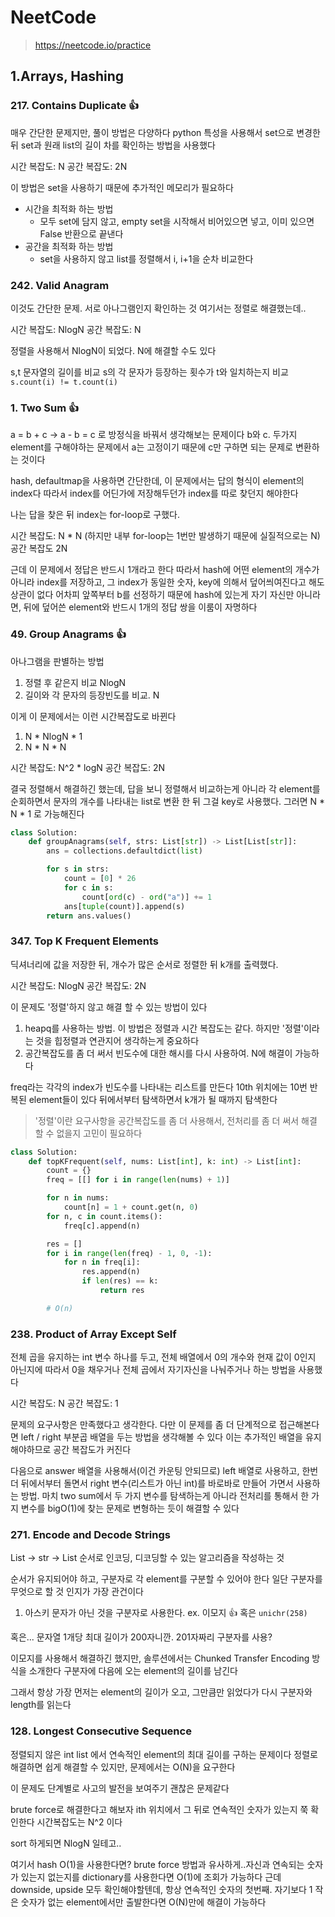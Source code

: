 # NeetCode
> https://neetcode.io/practice

## 1.Arrays, Hashing

### 217. Contains Duplicate 👍

매우 간단한 문제지만, 풀이 방법은 다양하다
python 특성을 사용해서 set으로 변경한 뒤 set과 원래 list의 길이 차를 확인하는 방법을 사용했다

시간 복잡도: N
공간 복잡도: 2N

이 방법은 set을 사용하기 때문에 추가적인 메모리가 필요하다

* 시간을 최적화 하는 방법
  * 모두 set에 담지 않고, empty set을 시작해서 비어있으면 넣고, 이미 있으면 False 반환으로 끝낸다
* 공간을 최적화 하는 방법
  * set을 사용하지 않고 list를 정렬해서 i, i+1을 순차 비교한다

### 242. Valid Anagram

이것도 간단한 문제. 서로 아나그램인지 확인하는 것
여기서는 정렬로 해결했는데..

시간 복잡도: NlogN
공간 복잡도: N

정렬을 사용해서 NlogN이 되었다. N에 해결할 수도 있다

s,t 문자열의 길이를 비교
s의 각 문자가 등장하는 횟수가 t와 일치하는지 비교
`s.count(i) != t.count(i)`

### 1. Two Sum 👍

a = b + c -> a - b = c 로 방정식을 바꿔서 생각해보는 문제이다
b와 c. 두가지 element를 구해야하는 문제에서 a는 고정이기 때문에 c만 구하면 되는 문제로 변환하는 것이다

hash, defaultmap을 사용하면 간단한데, 이 문제에서는 답의 형식이 element의 index다
따라서 index를 어딘가에 저장해두던가 index를 따로 찾던지 해야한다

나는 답을 찾은 뒤 index는 for-loop로 구했다.

시간 복잡도: N * N (하지만 내부 for-loop는 1번만 발생하기 때문에 실질적으로는 N)
공간 복잡도 2N

근데 이 문제에서 정답은 반드시 1개라고 한다
따라서 hash에 어떤 element의 개수가 아니라 index를 저장하고, 그 index가 동일한 숫자, key에 의해서 덮어씌여진다고 해도 상관이 없다
어차피 앞쪽부터 b를 선정하기 때문에 hash에 있는게 자기 자신만 아니라면, 뒤에 덮어쓴 element와 반드시 1개의 정답 쌍을 이룸이 자명하다

### 49. Group Anagrams 👍

아나그램을 판별하는 방법
1. 정렬 후 같은지 비교 NlogN
2. 길이와 각 문자의 등장빈도를 비교. N

이게 이 문제에서는 이런 시간복잡도로 바뀐다
1. N * NlogN * 1
2. N * N * N

시간 복잡도: N^2 * logN
공간 복잡도: 2N

결국 정렬해서 해결하긴 했는데, 답을 보니
정렬해서 비교하는게 아니라 각 element를 순회하면서 문자의 개수를 나타내는 list로 변환 한 뒤 그걸 key로 사용했다.
그러면 N * N * 1 로 가능해진다

```python
class Solution:
    def groupAnagrams(self, strs: List[str]) -> List[List[str]]:
        ans = collections.defaultdict(list)

        for s in strs:
            count = [0] * 26
            for c in s:
                count[ord(c) - ord("a")] += 1
            ans[tuple(count)].append(s)
        return ans.values()
```

### 347. Top K Frequent Elements

딕셔너리에 값을 저장한 뒤, 개수가 많은 순서로 정렬한 뒤 k개를 출력했다.

시간 복잡도: NlogN
공간 복잡도: 2N

이 문제도 '정렬'하지 않고 해결 할 수 있는 방법이 있다
1. heapq를 사용하는 방법. 이 방법은 정렬과 시간 복잡도는 같다. 하지만 '정렬'이라는 것을 힙정렬과 연관지어 생각하는게 중요하다
2. 공간복잡도를 좀 더 써서 빈도수에 대한 해시를 다시 사용하여. N에 해결이 가능하다

freq라는 각각의 index가 빈도수를 나타내는 리스트를 만든다
10th 위치에는 10번 반복된 element들이 있다
뒤에서부터 탐색하면서 k개가 될 때까지 탐색한다

> '정렬'이란 요구사항을 공간복잡도를 좀 더 사용해서, 전처리를 좀 더 써서 해결 할 수 없을지 고민이 필요하다

```python
class Solution:
    def topKFrequent(self, nums: List[int], k: int) -> List[int]:
        count = {}
        freq = [[] for i in range(len(nums) + 1)]

        for n in nums:
            count[n] = 1 + count.get(n, 0)
        for n, c in count.items():
            freq[c].append(n)

        res = []
        for i in range(len(freq) - 1, 0, -1):
            for n in freq[i]:
                res.append(n)
                if len(res) == k:
                    return res

        # O(n)
```

### 238. Product of Array Except Self

전체 곱을 유지하는 int 변수 하나를 두고, 전체 배열에서 0의 개수와 현재 값이 0인지 아닌지에 따라서 0을 채우거나 전체 곱에서 자기자신을 나눠주거나 하는 방법을 사용했다

시간 복잡도: N
공간 복잡도: 1

문제의 요구사항은 만족했다고 생각한다.
다만 이 문제를 좀 더 단계적으로 접근해본다면 left / right 부분곱 배열을 두는 방법을 생각해볼 수 있다
이는 추가적인 배열을 유지해야하므로 공간 복잡도가 커진다

다음으로 answer 배열을 사용해서(이건 카운팅 안되므로) left 배열로 사용하고,
한번 더 뒤에서부터 돌면서 right 변수(리스트가 아닌 int)를 바로바로 만들어 가면서 사용하는 방법.
마치 two sum에서 두 가지 변수를 탐색하는게 아니라 전처리를 통해서 한 가지 변수를 bigO(1)에 찾는 문제로 변형하는 듯이 해결할 수 있다

### 271. Encode and Decode Strings

List<str> -> str -> List<str> 순서로 인코딩, 디코딩할 수 있는 알고리즘을 작성하는 것

순서가 유지되어야 하고, 구분자로 각 element를 구분할 수 있어야 한다
일단 구분자를 무엇으로 할 것 인지가 가장 관건이다

1. 아스키 문자가 아닌 것을 구분자로 사용한다. ex. 이모지 👍 혹은 `unichr(258)`

혹은... 문자열 1개당 최대 길이가 200자니깐. 201자짜리 구분자를 사용?

이모지를 사용해서 해결하긴 했지만, 솔루션에서는 Chunked Transfer Encoding 방식을 소개한다
구분자에 다음에 오는 element의 길이를 남긴다

그래서 항상 가장 먼저는 element의 길이가 오고, 그만큼만 읽었다가 다시 구분자와 length를 읽는다

### 128. Longest Consecutive Sequence

정렬되지 않은 int list 에서 연속적인 element의 최대 길이를 구하는 문제이다
정렬로 해결하면 쉽게 해결할 수 있지만, 문제에서는 O(N)을 요구한다

이 문제도 단계별로 사고의 발전을 보여주기 괜찮은 문제같다

brute force로 해결한다고 해보자
ith 위치에서 그 뒤로 연속적인 숫자가 있는지 쭉 확인한다
시간복잡도는 N^2 이다

sort 하게되면 NlogN 일테고..

여기서 hash O(1)을 사용한다면?
brute force 방법과 유사하게..자신과 연속되는 숫자가 있는지 없는지를 dictionary를 사용한다면 O(1)에 조회가 가능하다
근데 downside, upside 모두 확인해야할텐데, 항상 연속적인 숫자의 첫번째. 자기보다 1 작은 숫자가 없는 element에서만 출발한다면 O(N)만에 해결이 가능하다
